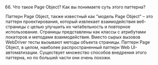 66. Что такое Page Object? Как вы понимаете суть этого паттерна?

Паттерн Page Object, также известный как "модель Page Object" – это паттерн проектирования, который извлекает
взаимодействия веб-страницы с целью улучшить их читабельность и повторное использование. Страницы представлены как
классы с атрибутами локаторов и методами взаимодействия. Вместо сырых вызовов WebDriver тесты вызывают методы объекта
страницы. Паттерн Page Object, в целом, наиболее распространенный паттерн Web UI-автоматизации. Существует множество
способов внедрения этого паттерна, но по большей части они очень похожи.